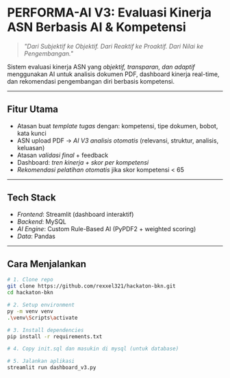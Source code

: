 # PERFORMA-AI V3: Evaluasi Kinerja ASN Berbasis AI & Kompetensi

> *"Dari Subjektif ke Objektif. Dari Reaktif ke Proaktif. Dari Nilai ke Pengembangan."*

Sistem evaluasi kinerja ASN yang *objektif, transparan, dan adaptif* menggunakan AI untuk analisis dokumen PDF, dashboard kinerja real-time, dan rekomendasi pengembangan diri berbasis kompetensi.

---

## Fitur Utama
- Atasan buat *template tugas* dengan: kompetensi, tipe dokumen, bobot, kata kunci
- ASN upload PDF → *AI V3 analisis otomatis* (relevansi, struktur, analisis, keluasan)
- Atasan *validasi final* + feedback
- Dashboard: *tren kinerja + skor per kompetensi*
- *Rekomendasi pelatihan otomatis* jika skor kompetensi < 65

---

## Tech Stack
- *Frontend*: Streamlit (dashboard interaktif)
- *Backend*: MySQL
- *AI Engine*: Custom Rule-Based AI (PyPDF2 + weighted scoring)
- *Data*: Pandas

---

## Cara Menjalankan

```bash
# 1. Clone repo
git clone https://github.com/rexxel321/hackaton-bkn.git
cd hackaton-bkn

# 2. Setup environment
py -m venv venv
.\venv\Scripts\activate

# 3. Install dependencies
pip install -r requirements.txt

# 4. Copy init.sql dan masukin di mysql (untuk database)

# 5. Jalankan aplikasi
streamlit run dashboard_v3.py

